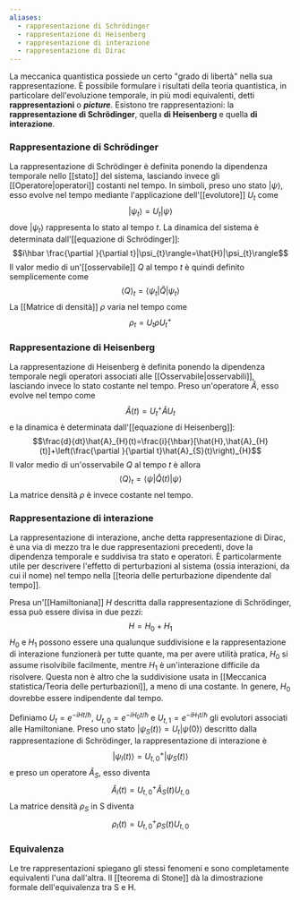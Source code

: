 ```yaml
---
aliases:
  - rappresentazione di Schrödinger
  - rappresentazione di Heisenberg
  - rappresentazione di interazione
  - rappresentazione di Dirac
---
```

La meccanica quantistica possiede un certo "grado di libertà" nella sua rappresentazione. È possibile formulare i risultati della teoria quantistica, in particolare dell'evoluzione temporale, in più modi equivalenti, detti **rappresentazioni** o ***picture***. Esistono tre rappresentazioni: la **rappresentazione di Schrödinger**, quella **di Heisenberg** e quella **di interazione**.
### Rappresentazione di Schrödinger
La rappresentazione di Schrödinger è definita ponendo la dipendenza temporale nello [[stato]] del sistema, lasciando invece gli [[Operatore|operatori]] costanti nel tempo. In simboli, preso uno stato $|\psi\rangle$, esso evolve nel tempo mediante l'applicazione dell'[[evolutore]] $U_{t}$ come
$$|\psi_{t}\rangle=U_{t}|\psi\rangle$$
dove $|\psi_{t}\rangle$ rappresenta lo stato al tempo $t$. La dinamica del sistema è determinata dall'[[equazione di Schrödinger]]:
$$i\hbar \frac{\partial }{\partial t}|\psi_{t}\rangle=\hat{H}|\psi_{t}\rangle$$
Il valor medio di un'[[osservabile]] $Q$ al tempo $t$ è quindi definito semplicemente come
$$\left\langle Q \right\rangle_{t}=\langle \psi_{t}|\hat{Q}|\psi_{t}\rangle$$
La [[Matrice di densità]] $\rho$ varia nel tempo come
$$\rho_{t}=U_{t}\rho U_{t}^{+}$$
### Rappresentazione di Heisenberg
La rappresentazione di Heisenberg è definita ponendo la dipendenza temporale negli operatori associati alle [[Osservabile|osservabili]], lasciando invece lo stato costante nel tempo. Preso un'operatore $\hat{A}$, esso evolve nel tempo come
$$\hat{A}(t)=U_{t}^{+}\hat{A}U_{t}$$
e la dinamica è determinata dall'[[equazione di Heisenberg]]:
$$\frac{d}{dt}\hat{A}_{H}(t)=\frac{i}{\hbar}[\hat{H},\hat{A}_{H}(t)]+\left(\frac{\partial }{\partial t}\hat{A}_{S}(t)\right)_{H}$$
Il valor medio di un'osservabile $Q$ al tempo $t$ è allora
$$\left\langle Q \right\rangle_{t}=\langle \psi|\hat{Q}(t)|\psi\rangle$$
La matrice densità $\rho$ è invece costante nel tempo.
### Rappresentazione di interazione
La rappresentazione di interazione, anche detta rappresentazione di Dirac, è una via di mezzo tra le due rappresentazioni precedenti, dove la dipendenza temporale e suddivisa tra stato e operatori. È particolarmente utile per descrivere l'effetto di perturbazioni al sistema (ossia interazioni, da cui il nome) nel tempo nella [[teoria delle perturbazione dipendente dal tempo]].

Presa un'[[Hamiltoniana]] $H$ descritta dalla rappresentazione di Schrödinger, essa può essere divisa in due pezzi:
$$H=H_{0}+H_{1}$$
$H_{0}$ e $H_{1}$ possono essere una qualunque suddivisione e la rappresentazione di interazione funzionerà per tutte quante, ma per avere utilità pratica, $H_{0}$ si assume risolvibile facilmente, mentre $H_{1}$ è un'interazione difficile da risolvere. Questa non è altro che la suddivisione usata in [[Meccanica statistica/Teoria delle perturbazioni]], a meno di una costante. In genere, $H_{0}$ dovrebbe essere indipendente dal tempo.

Definiamo $U_{t}=e^{-iHt/\hbar}$, $U_{t,0}=e^{-iH_{0}t/\hbar}$ e $U_{t,1}=e^{-iH_{1}t/\hbar}$ gli evolutori associati alle Hamiltoniane. Preso uno stato $|\psi_{S}(t)\rangle=U_{t}|\psi(0)\rangle$ descritto dalla rappresentazione di Schrödinger, la rappresentazione di interazione è
$$|\psi_{I}(t)\rangle=U_{t,0}^{+}|\psi_{S}(t)\rangle$$
e preso un operatore $\hat{A}_{S}$, esso diventa
$$\hat{A}_{I}(t)=U_{t,0}^{+}\hat{A}_{S}(t)U_{t,0}$$
La matrice densità $\rho_{S}$ in S diventa
$$\rho_{I}(t)=U_{t,0}^{+}\rho_{S}(t)U_{t,0}$$
### Equivalenza
Le tre rappresentazioni spiegano gli stessi fenomeni e sono completamente equivalenti l'una dall'altra. Il [[teorema di Stone]] dà la dimostrazione formale dell'equivalenza tra S e H.